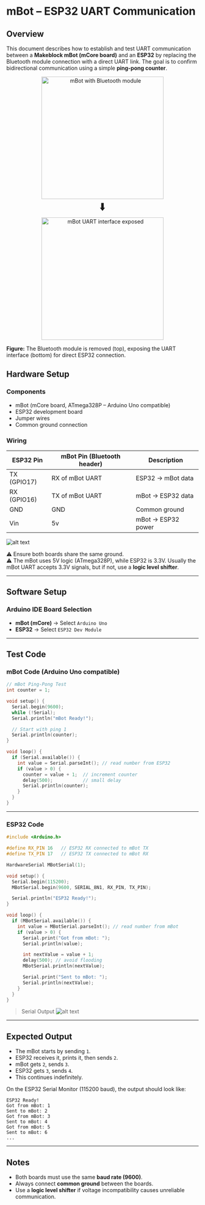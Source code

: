 # mBot – ESP32 UART Communication

## Overview

This document describes how to establish and test UART communication between a **Makeblock mBot (mCore board)** and an **ESP32** by replacing the Bluetooth module connection with a direct UART link. The goal is to confirm bidirectional communication using a simple **ping-pong counter**.

<!-- Bluetooth module removed, UART interface exposed -->
<div align="center">
  <img src="images/mbot-bluetooth.jpg" alt="mBot with Bluetooth module" width="320"/>
  <br/>
  <span style="font-size:2em;">⬇️</span>
  <br/>
  <img src="images/mbot-UART_interface.jpg" alt="mBot UART interface exposed" width="320"/>
</div>

**Figure:** The Bluetooth module is removed (top), exposing the UART interface (bottom) for direct ESP32 connection.

## Hardware Setup

### Components

- mBot (mCore board, ATmega328P – Arduino Uno compatible)
- ESP32 development board
- Jumper wires
- Common ground connection

### Wiring

| ESP32 Pin   | mBot Pin (Bluetooth header) | Description        |
| ----------- | --------------------------- | ------------------ |
| TX (GPIO17) | RX of mBot UART             | ESP32 → mBot data  |
| RX (GPIO16) | TX of mBot UART             | mBot → ESP32 data  |
| GND         | GND                         | Common ground      |
| Vin         | 5v                          | mBot → ESP32 power |

![alt text](images/mbot-esp32.jpg)

⚠️ Ensure both boards share the same ground.  
⚠️ The mBot uses 5V logic (ATmega328P), while ESP32 is 3.3V. Usually the mBot UART accepts 3.3V signals, but if not, use a **logic level shifter**.

---

## Software Setup

### Arduino IDE Board Selection

- **mBot (mCore)** → Select `Arduino Uno`
- **ESP32** → Select `ESP32 Dev Module`

---

## Test Code

### mBot Code (Arduino Uno compatible)

```cpp
// mBot Ping-Pong Test
int counter = 1;

void setup() {
  Serial.begin(9600);
  while (!Serial);
  Serial.println("mBot Ready!");

  // Start with ping 1
  Serial.println(counter);
}

void loop() {
  if (Serial.available()) {
    int value = Serial.parseInt(); // read number from ESP32
    if (value > 0) {
      counter = value + 1;  // increment counter
      delay(500);           // small delay
      Serial.println(counter);
    }
  }
}
```

---

### ESP32 Code

```cpp
#include <Arduino.h>

#define RX_PIN 16   // ESP32 RX connected to mBot TX
#define TX_PIN 17   // ESP32 TX connected to mBot RX

HardwareSerial MBotSerial(1);

void setup() {
  Serial.begin(115200);
  MBotSerial.begin(9600, SERIAL_8N1, RX_PIN, TX_PIN);

  Serial.println("ESP32 Ready!");
}

void loop() {
  if (MBotSerial.available()) {
    int value = MBotSerial.parseInt(); // read number from mBot
    if (value > 0) {
      Serial.print("Got from mBot: ");
      Serial.println(value);

      int nextValue = value + 1;
      delay(500); // avoid flooding
      MBotSerial.println(nextValue);

      Serial.print("Sent to mBot: ");
      Serial.println(nextValue);
    }
  }
}
```

> Serial Output
> ![alt text](images/image.png)

---

## Expected Output

- The mBot starts by sending `1`.
- ESP32 receives it, prints it, then sends `2`.
- mBot gets `2`, sends `3`.
- ESP32 gets `3`, sends `4`.
- This continues indefinitely.

On the ESP32 Serial Monitor (115200 baud), the output should look like:

```
ESP32 Ready!
Got from mBot: 1
Sent to mBot: 2
Got from mBot: 3
Sent to mBot: 4
Got from mBot: 5
Sent to mBot: 6
...
```

---

## Notes

- Both boards must use the same **baud rate (9600)**.
- Always connect **common ground** between the boards.
- Use a **logic level shifter** if voltage incompatibility causes unreliable communication.
